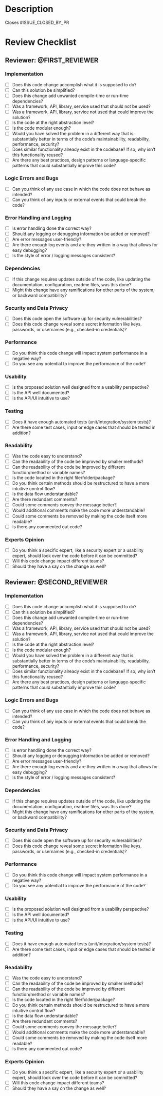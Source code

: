 # Description

<!-- Please describe the PR briefly and fill in the issue to be closed below -->

Closes #ISSUE_CLOSED_BY_PR

# Review Checklist

<!-- Please fill in reviewer names -->

## Reviewer: @FIRST_REVIEWER

### Implementation

- [ ] Does this code change accomplish what it is supposed to do?
- [ ] Can this solution be simplified?
- [ ] Does this change add unwanted compile-time or run-time dependencies?
- [ ] Was a framework, API, library, service used that should not be used?
- [ ] Was a framework, API, library, service not used that could improve the solution?
- [ ] Is the code at the right abstraction level?
- [ ] Is the code modular enough?
- [ ] Would you have solved the problem in a different way that is substantially better in terms of the code’s maintainability, readability, performance, security?
- [ ] Does similar functionality already exist in the codebase? If so, why isn’t this functionality reused?
- [ ] Are there any best practices, design patterns or language-specific patterns that could substantially improve this code?

### Logic Errors and Bugs

- [ ] Can you think of any use case in which the code does not behave as intended?
- [ ] Can you think of any inputs or external events that could break the code?

### Error Handling and Logging

- [ ] Is error handling done the correct way?
- [ ] Should any logging or debugging information be added or removed?
- [ ] Are error messages user-friendly?
- [ ] Are there enough log events and are they written in a way that allows for easy debugging?
- [ ] Is the style of error / logging messages consistent?

### Dependencies

- [ ] If this change requires updates outside of the code, like updating the documentation, configuration, readme files, was this done?
- [ ] Might this change have any ramifications for other parts of the system, or backward compatibility?

### Security and Data Privacy

- [ ] Does this code open the software up for security vulnerabilities?
- [ ] Does this code change reveal some secret information like keys, passwords, or usernames (e.g., checked-in credentials)?

### Performance

- [ ] Do you think this code change will impact system performance in a negative way?
- [ ] Do you see any potential to improve the performance of the code?

### Usability

- [ ] Is the proposed solution well designed from a usability perspective?
- [ ] Is the API well documented?
- [ ] Is the API/UI intuitive to use?

### Testing

- [ ] Does it have enough automated tests (unit/integration/system tests)?
- [ ] Are there some test cases, input or edge cases that should be tested in addition?

### Readability

- [ ] Was the code easy to understand?
- [ ] Can the readability of the code be improved by smaller methods?
- [ ] Can the readability of the code be improved by different function/method or variable names?
- [ ] Is the code located in the right file/folder/package?
- [ ] Do you think certain methods should be restructured to have a more intuitive control flow?
- [ ] Is the data flow understandable?
- [ ] Are there redundant comments?
- [ ] Could some comments convey the message better?
- [ ] Would additional comments make the code more understandable?
- [ ] Could some comments be removed by making the code itself more readable?
- [ ] Is there any commented out code?

### Experts Opinion

- [ ] Do you think a specific expert, like a security expert or a usability expert, should look over the code before it can be committed?
- [ ] Will this code change impact different teams?
- [ ] Should they have a say on the change as well?

## Reviewer: @SECOND_REVIEWER

### Implementation

- [ ] Does this code change accomplish what it is supposed to do?
- [ ] Can this solution be simplified?
- [ ] Does this change add unwanted compile-time or run-time dependencies?
- [ ] Was a framework, API, library, service used that should not be used?
- [ ] Was a framework, API, library, service not used that could improve the solution?
- [ ] Is the code at the right abstraction level?
- [ ] Is the code modular enough?
- [ ] Would you have solved the problem in a different way that is substantially better in terms of the code’s maintainability, readability, performance, security?
- [ ] Does similar functionality already exist in the codebase? If so, why isn’t this functionality reused?
- [ ] Are there any best practices, design patterns or language-specific patterns that could substantially improve this code?

### Logic Errors and Bugs

- [ ] Can you think of any use case in which the code does not behave as intended?
- [ ] Can you think of any inputs or external events that could break the code?

### Error Handling and Logging

- [ ] Is error handling done the correct way?
- [ ] Should any logging or debugging information be added or removed?
- [ ] Are error messages user-friendly?
- [ ] Are there enough log events and are they written in a way that allows for easy debugging?
- [ ] Is the style of error / logging messages consistent?

### Dependencies

- [ ] If this change requires updates outside of the code, like updating the documentation, configuration, readme files, was this done?
- [ ] Might this change have any ramifications for other parts of the system, or backward compatibility?

### Security and Data Privacy

- [ ] Does this code open the software up for security vulnerabilities?
- [ ] Does this code change reveal some secret information like keys, passwords, or usernames (e.g., checked-in credentials)?

### Performance

- [ ] Do you think this code change will impact system performance in a negative way?
- [ ] Do you see any potential to improve the performance of the code?

### Usability

- [ ] Is the proposed solution well designed from a usability perspective?
- [ ] Is the API well documented?
- [ ] Is the API/UI intuitive to use?

### Testing

- [ ] Does it have enough automated tests (unit/integration/system tests)?
- [ ] Are there some test cases, input or edge cases that should be tested in addition?

### Readability

- [ ] Was the code easy to understand?
- [ ] Can the readability of the code be improved by smaller methods?
- [ ] Can the readability of the code be improved by different function/method or variable names?
- [ ] Is the code located in the right file/folder/package?
- [ ] Do you think certain methods should be restructured to have a more intuitive control flow?
- [ ] Is the data flow understandable?
- [ ] Are there redundant comments?
- [ ] Could some comments convey the message better?
- [ ] Would additional comments make the code more understandable?
- [ ] Could some comments be removed by making the code itself more readable?
- [ ] Is there any commented out code?

### Experts Opinion

- [ ] Do you think a specific expert, like a security expert or a usability expert, should look over the code before it can be committed?
- [ ] Will this code change impact different teams?
- [ ] Should they have a say on the change as well?
